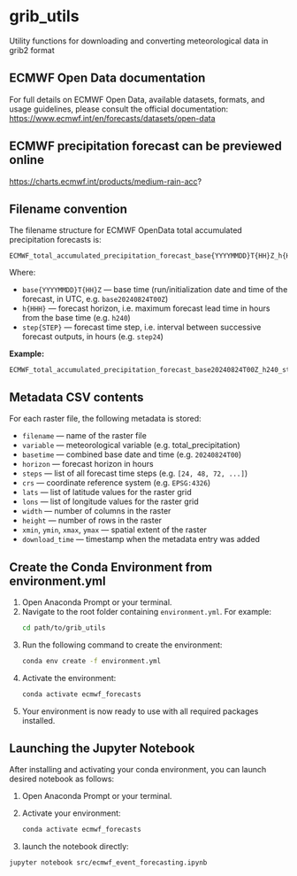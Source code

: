 # grib_utils
Utility functions for downloading and converting meteorological data in grib2 format

## ECMWF Open Data documentation
For full details on ECMWF Open Data, available datasets, formats, and usage guidelines, please consult the official documentation:  
https://www.ecmwf.int/en/forecasts/datasets/open-data

## ECMWF precipitation forecast can be previewed online
https://charts.ecmwf.int/products/medium-rain-acc?

## Filename convention
The filename structure for ECMWF OpenData total accumulated precipitation forecasts is:

```
ECMWF_total_accumulated_precipitation_forecast_base{YYYYMMDD}T{HH}Z_h{HHH}_step{STEP}.grb
```

Where:
- `base{YYYYMMDD}T{HH}Z` — base time (run/initialization date and time of the forecast, in UTC, e.g. `base20240824T00Z`)
- `h{HHH}` — forecast horizon, i.e. maximum forecast lead time in hours from the base time (e.g. `h240`)
- `step{STEP}` — forecast time step, i.e. interval between successive forecast outputs, in hours (e.g. `step24`)

**Example:**
```
ECMWF_total_accumulated_precipitation_forecast_base20240824T00Z_h240_step24.grb
```

## Metadata CSV contents

For each raster file, the following metadata is stored:

- `filename` — name of the raster file
- `variable` — meteorological variable (e.g. total_precipitation)
- `basetime` — combined base date and time (e.g. `20240824T00`)
- `horizon` — forecast horizon in hours
- `steps` — list of all forecast time steps (e.g. `[24, 48, 72, ...]`)
- `crs` — coordinate reference system (e.g. `EPSG:4326`)
- `lats` — list of latitude values for the raster grid
- `lons` — list of longitude values for the raster grid
- `width` — number of columns in the raster
- `height` — number of rows in the raster
- `xmin`, `ymin`, `xmax`, `ymax` — spatial extent of the raster
- `download_time` — timestamp when the metadata entry was added

## Create the Conda Environment from environment.yml

1. Open Anaconda Prompt or your terminal.
2. Navigate to the root folder containing `environment.yml`. For example:
   ```sh
   cd path/to/grib_utils
   ```
3. Run the following command to create the environment:
   ```sh
   conda env create -f environment.yml
   ```
4. Activate the environment:
   ```sh
   conda activate ecmwf_forecasts
   ```
5. Your environment is now ready to use with all required packages installed.

## Launching the Jupyter Notebook

After installing and activating your conda environment, you can launch desired notebook as follows:

1. Open Anaconda Prompt or your terminal.
2. Activate your environment:

   ```sh
   conda activate ecmwf_forecasts
   ```
3. launch the notebook directly:
```sh
jupyter notebook src/ecmwf_event_forecasting.ipynb
```